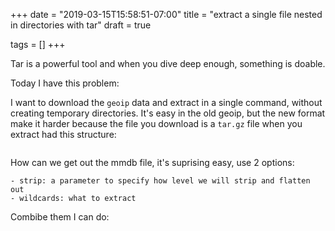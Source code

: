 +++
date = "2019-03-15T15:58:51-07:00"
title = "extract a single file nested in directories with tar"
draft = true

tags = []
+++

Tar is a powerful tool and when you dive deep enough, something is
doable.

Today I have this problem:

I want to download the `geoip` data and extract in a single command,
without creating temporary directories. It's easy in the old geoip, but
the new format make it harder because the file you download is a
`tar.gz` file when you extract had this structure:

```
```

How can we get out the mmdb file, it's suprising easy, use 2 options:


```
- strip: a parameter to specify how level we will strip and flatten out
- wildcards: what to extract
```

Combibe them I can do:

```

```
